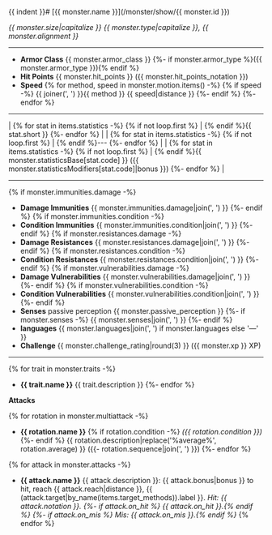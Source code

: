 {{ indent }}# [{{ monster.name }}](/monster/show/{{ monster.id }})

*{{ monster.size|capitalize }} {{ monster.type|capitalize }}, {{ monster.alignment }}*

---

* **Armor Class** {{ monster.armor_class }}
  {%- if monster.armor_type %}({{ monster.armor_type }}){% endif %}
* **Hit Points** {{ monster.hit_points }} ({{ monster.hit_points_notation }})
* **Speed** {% for method, speed in monster.motion.items() -%}
    {% if speed -%}
      {{ joiner(', ') }}{{ method }} {{ speed|distance }}
    {%- endif %}
  {%- endfor %}

---

| {% for stat in items.statistics -%}
  {% if not loop.first %} | {% endif %}{{ stat.short }}
{%- endfor %} |
| {% for stat in items.statistics -%}
  {% if not loop.first %} | {% endif %}---
{%- endfor %} |
| {% for stat in items.statistics -%}
  {% if not loop.first %} | {% endif %}{{ monster.statisticsBase[stat.code] }} ({{ monster.statisticsModifiers[stat.code]|bonus }})
{%- endfor %} |

---

{% if monster.immunities.damage -%}
* **Damage Immunities** {{ monster.immunities.damage|join(', ') }}
{%- endif %}
{% if monster.immunities.condition -%}
* **Condition Immunities** {{ monster.immunities.condition|join(', ') }}
{%- endif %}
{% if monster.resistances.damage -%}
* **Damage Resistances** {{ monster.resistances.damage|join(', ') }}
{%- endif %}
{% if monster.resistances.condition -%}
* **Condition Resistances** {{ monster.resistances.condition|join(', ') }}
{%- endif %}
{% if monster.vulnerabilities.damage -%}
* **Damage Vulnerabilities** {{ monster.vulnerabilities.damage|join(', ') }}
{%- endif %}
{% if monster.vulnerabilities.condition -%}
* **Condition Vulnerabilities** {{ monster.vulnerabilities.condition|join(', ') }}
{%- endif %}
* **Senses** passive perception {{ monster.passive_perception }}
  {%- if monster.senses -%}
    {{ monster.senses|join(', ') }}
  {%- endif %}
* **languages** {{ monster.languages|join(', ') if monster.languages else '—' }}
* **Challenge** {{ monster.challenge_rating|round(3) }} ({{ monster.xp }} XP)

---

{% for trait in monster.traits -%}
* **{{ trait.name }}** {{ trait.description }}
{%- endfor %}

**Attacks**

{% for rotation in monster.multiattack -%}
* **{{ rotation.name }}** {% if rotation.condition -%}
    *({{ rotation.condition }})*
{%- endif %} {{ rotation.description|replace('%average%', rotation.average) }}
    ({{- rotation.sequence|join(', ') }})
{%- endfor %}

{% for attack in monster.attacks -%}
* **{{ attack.name }}** {{ attack.description }}:
    {{ attack.bonus|bonus }} to hit,
    reach {{ attack.reach|distance }},
    {{ (attack.target|by_name(items.target_methods)).label }}.
    *Hit: {{ attack.notation }}.
    {%- if attack.on_hit %} {{ attack.on_hit }}.{% endif %}
    {%- if attack.on_mis %} Mis: {{ attack.on_mis }}.{% endif %}*
{% endfor %}